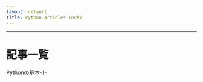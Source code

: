 ```yaml
---
layout: default
title: Python Articles Index
---
```


---
# 記事一覧

[Pythonの基本-1-](https://haruto-ooki.github.io/coding-languages/Python/articles/python-basics-1-.index)
